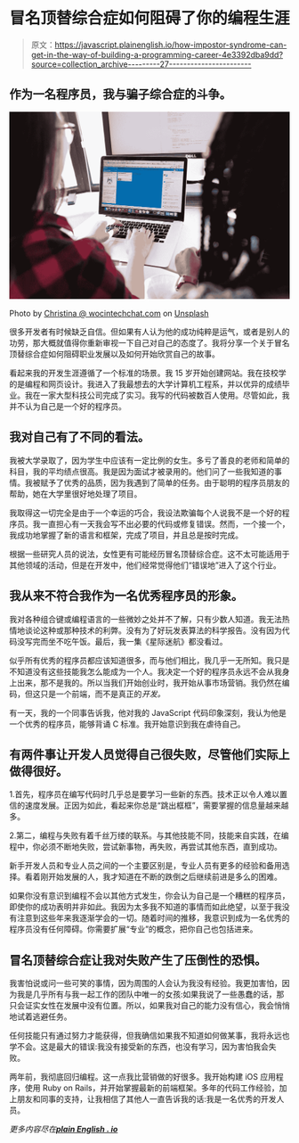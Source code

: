 # 冒名顶替综合症如何阻碍了你的编程生涯

> 原文：<https://javascript.plainenglish.io/how-impostor-syndrome-can-get-in-the-way-of-building-a-programming-career-4e3392dba9dd?source=collection_archive---------27----------------------->

## 作为一名程序员，我与骗子综合症的斗争。

![](img/3d32dcb9985556a21dbc95e05dc4a767.png)

Photo by [Christina @ wocintechchat.com](https://unsplash.com/@wocintechchat?utm_source=medium&utm_medium=referral) on [Unsplash](https://unsplash.com?utm_source=medium&utm_medium=referral)

很多开发者有时候缺乏自信。但如果有人认为他的成功纯粹是运气，或者是别人的功劳，那大概就值得你重新审视一下自己对自己的态度了。我将分享一个关于冒名顶替综合症如何阻碍职业发展以及如何开始欣赏自己的故事。

看起来我的开发生涯遵循了一个标准的场景。我 15 岁开始创建网站。我在技校学的是编程和网页设计。我进入了我最想去的大学计算机工程系，并以优异的成绩毕业。我在一家大型科技公司完成了实习。我写的代码被数百人使用。尽管如此，我并不认为自己是一个好的程序员。

## 我对自己有了不同的看法。

我被大学录取了，因为学生中应该有一定比例的女生。多亏了善良的老师和简单的科目，我的平均绩点很高。我是因为面试才被录用的。他们问了一些我知道的事情。我被赋予了优秀的品质，因为我遇到了简单的任务。由于聪明的程序员朋友的帮助，她在大学里很好地处理了项目。

我取得这一切完全是由于一个幸运的巧合，我设法欺骗每个人说我不是一个好的程序员。我一直担心有一天我会写不出必要的代码或修复错误。然而，一个接一个，我成功地掌握了新的语言和框架，完成了项目，并且总是按时完成。

根据一些研究人员的说法，女性更有可能经历冒名顶替综合症。这不太可能适用于其他领域的活动，但是在开发中，他们经常觉得他们“错误地”进入了这个行业。

## 我从来不符合我作为一名优秀程序员的形象。

我对各种组合键或编程语言的一些微妙之处并不了解，只有少数人知道。我无法热情地谈论这种或那种技术的利弊。没有为了好玩发表算法的科学报告。没有因为代码没写完而坐不吃午饭。最后，我一集《星际迷航》都没看过。

似乎所有优秀的程序员都应该知道很多，而与他们相比，我几乎一无所知。我只是不知道没有这些技能我怎么能成为一个人。我决定一个好的程序员永远不会从我身上出来，那不是我的。所以当我们开始创业时，我开始从事市场营销。我仍然在编码，但这只是一个前端，而不是真正的*开发。*

有一天，我的一个同事告诉我，他对我的 JavaScript 代码印象深刻，我认为他是一个优秀的程序员，能够背诵 C 标准。我开始意识到我在虐待自己。

## 有两件事让开发人员觉得自己很失败，尽管他们实际上做得很好。

1.首先，程序员在编写代码时几乎总是要学习一些新的东西。技术正以令人难以置信的速度发展。正因为如此，看起来你总是“跳出框框”，需要掌握的信息量越来越多。

2.第二，编程与失败有着千丝万缕的联系。与其他技能不同，技能来自实践，在编程中，你必须不断地失败，尝试新事物，再失败，再尝试其他东西，直到成功。

新手开发人员和专业人员之间的一个主要区别是，专业人员有更多的经验和备用选择。看着刚开始发展的人，我才知道在不断的跌倒之后继续前进是多么的困难。

如果你没有意识到编程不会以其他方式发生，你会认为自己是一个糟糕的程序员，即使你的成功表明并非如此。我因为太多我不知道的事情而如此绝望，以至于我没有注意到这些年来我逐渐学会的一切。随着时间的推移，我意识到成为一名优秀的程序员没有任何障碍。你需要扩展“专业”的概念，把你自己也包括进来。

## 冒名顶替综合症让我对失败产生了压倒性的恐惧。

我害怕说或问一些可笑的事情，因为周围的人会认为我没有经验。我更加害怕，因为我是几乎所有与我一起工作的团队中唯一的女孩:如果我说了一些愚蠢的话，那只会证实女性在发展中没有位置。所以，如果我对自己的能力没有信心，我会悄悄地试着逃避任务。

任何技能只有通过努力才能获得，但我确信如果我不知道如何做某事，我将永远也学不会。这是最大的错误:我没有接受新的东西，也没有学习，因为害怕我会失败。

两年前，我彻底回归编程。这一点我比营销做的好很多。我开始构建 iOS 应用程序，使用 Ruby on Rails，并开始掌握最新的前端框架。多年的代码工作经验，加上朋友和同事的支持，让我相信了其他人一直告诉我的话:我是一名优秀的开发人员。

*更多内容尽在*[***plain English . io***](http://plainenglish.io/)